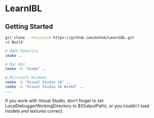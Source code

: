 # LearnIBL

## Getting Started
```bash
git clone --recursive https://github.com/mshnb/LearnIBL.git
cd Build

# UNIX Makefile
cmake ..

# Mac OSX
cmake -G "Xcode" ..

# Microsoft Windows
cmake -G "Visual Studio 16" ..
cmake -G "Visual Studio 16 Win64" ..
...
```

If you work with Visual Studio, don't forget to set LocalDebuggerWorkingDirectory to $(OutputPath), or you couldn't load models and textures correct.

